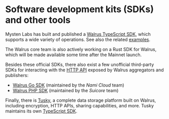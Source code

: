 # Software development kits (SDKs) and other tools

Mysten Labs has built and published a [Walrus TypeScript SDK](https://sdk.mystenlabs.com/walrus),
which supports a wide variety of operations. See also the related
[examples](https://github.com/MystenLabs/ts-sdks/tree/main/packages/walrus/examples).

The Walrus core team is also actively working on a Rust SDK for Walrus, which will be made available
some time after the Mainnet launch.

Besides these official SDKs, there also exist a few unofficial third-party SDKs for interacting
with the [HTTP API](./web-api.md#http-api-usage) exposed by Walrus aggregators and publishers:

- [Walrus Go SDK](https://github.com/namihq/walrus-go) (maintained by the *Nami Cloud* team)
- [Walrus PHP SDK](https://github.com/suicore/walrus-sdk-php) (maintained by the *Suicore* team)

Finally, there is [Tusky](https://docs.tusky.io/about/about-tusky), a complete data storage platform
built on Walrus, including encryption, HTTP APIs, sharing capabilities, and more.
Tusky maintains its own [TypeScript SDK](https://github.com/tusky-io/ts-sdk).
